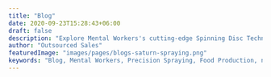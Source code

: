 ```yaml
---
title: "Blog"
date: 2020-09-23T15:28:43+06:00
draft: false
description: "Explore Mental Workers's cutting-edge Spinning Disc Technology..."
author: "Outsourced Sales"
featuredImage: "images/pages/blogs-saturn-spraying.png"
keywords: "Blog, Mental Workers, Precision Spraying, Food Production, news"
---
```

